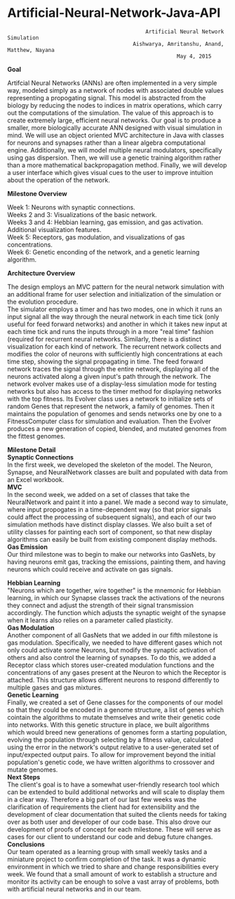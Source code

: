 # Artificial-Neural-Network-Java-API

                                                Artificial Neural Network Simulation
                                            Aishwarya, Amritanshu, Anand, Matthew, Nayana 
                                                          May 4, 2015
<b>Goal</b>
<p>Artifcial Neural Networks (ANNs) are often implemented in a very simple way, modeled simply as a network of
nodes with associated double values representing a propogating signal. This model is abstracted from the biology
by reducing the nodes to indices in matrix operations, which carry out the computations of the simulation. The
value of this approach is to create extremely large, efficient neural networks. Our goal is to produce a smaller, more
biologically accurate ANN designed with visual simulation in mind.
We will use an object oriented MVC architecture in Java with classes for neurons and synapses rather than a
linear algebra computational engine. Additionally, we will model multiple neural modulators, specifically using gas
dispersion. Then, we will use a genetic training algorithm rather than a more mathematical backpropagation method.
Finally, we will develop a user interface which gives visual cues to the user to improve intuition about the operation
of the network.</p>

<b>Milestone Overview</b>
<p>Week 1: Neurons with synaptic connections.<br>
Weeks 2 and 3: Visualizations of the basic network.<br>
Weeks 3 and 4: Hebbian learning, gas emission, and gas activation. Additional visualization features.<br>
Week 5: Receptors, gas modulation, and visualizations of gas concentrations.<br>
Week 6: Genetic enconding of the network, and a genetic learning algorithm.
</p>


<b>Architecture Overview</b>
<p>The design employs an MVC pattern for the neural network simulation with an additional frame for user selection
and initialization of the simulation or the evolution procedure.<br>
The simulator employs a timer and has two modes, one in which it runs an input signal all the way through the
neural network in each time tick (only useful for feed forward networks) and another in which it takes new input at
each time tick and runs the inputs through in a more "real time" fashion (required for recurrent neural networks.
Similarly, there is a distinct visualization for each kind of network. The recurrent network collects and modifies the
color of neurons with sufficiently high concentrations at each time step, showing the signal propagating in time. The
feed forward network traces the signal through the entire network, displaying all of the neurons activated along a
given input's path through the network. The network evolver makes use of a display-less simulation mode for testing
networks but also has access to the timer method for displaying networks with the top fitness. Its Evolver class uses
a network to initialize sets of random Genes that represent the network, a family of genomes. Then it maintains
the population of genomes and sends networks one by one to a FitnessComputer class for simulation and evaluation.
Then the Evolver produces a new generation of copied, blended, and mutated genomes from the fittest genomes.</p>

<b>Milestone Detail<Br>
Synaptic Connections</b></br>
In the first week, we developed the skeleton of the model. The Neuron, Synapse, and NeuralNetwork classes are built
and populated with data from an Excel workbook.<br>
<b>MVC</b><br>
In the second week, we added on a set of classes that take the NeuralNetwork and paint it into a panel. We made
a second way to simulate, where input propogates in a time-dependent way (so that prior signals could affect the
processing of subsequent signals), and each of our two simulation methods have distinct display classes. We also
built a set of utility classes for painting each sort of component, so that new display algorithms can easily be built
from existing component display methods.</br>
<b>Gas Emission</b></br>
Our third milestone was to begin to make our networks into GasNets, by having neurons emit gas, tracking the
emissions, painting them, and having neurons which could receive and activate on gas signals.</br>

<b>Hebbian Learning</b></br>
"Neurons which are together, wire together" is the mnemonic for Hebbian learning, in which our Synapse classes track
the activations of the neurons they connect and adjust the strength of their signal transmission accordingly. The
function which adjusts the synaptic weight of the synapse when it learns also relies on a parameter called plasticity.</br>
<b>Gas Modulation</b></br>
Another component of all GasNets that we added in our fifth milestone is gas modulation. Specifically, we needed to
have different gases which not only could activate some Neurons, but modify the synaptic activation of others and
also control the learning of synapses. To do this, we added a Receptor class which stores user-created modulation
functions and the concentrations of any gases present at the Neuron to which the Receptor is attached. This structure
allows different neurons to respond differently to multiple gases and gas mixtures.</br>
<b>Genetic Learning</b></br>
Finally, we created a set of Gene classes for the components of our model so that they could be encoded in a genome
structure, a list of genes which cointain the algorithms to mutate themselves and write their genetic code into
networks. With this genetic structure in place, we built algorithms which would breed new generations of genomes
form a starting population, evolving the population through selecting by a fitness value, calculated using the error
in the network's output relative to a user-generated set of input/expected output pairs. To allow for improvement
beyond the initial population's genetic code, we have written algorithms to crossover and mutate genomes.</br>
<b>Next Steps</b><br>
The client's goal is to have a somewhat user-friendly research tool which can be extended to build additional networks
and will scale to display them in a clear way. Therefore a big part of our last few weeks was the clarification of
requirements the client had for extensibility and the development of clear documentation that suited the clients needs
for taking over as both user and developer of our code base. This also drove our development of proofs of concept
for each milestone. These will serve as cases for our client to understand our code and debug future changes.</br>
<b>Conclusions</b></br>
Our team operated as a learning group with small weekly tasks and a miniature project to confirm completion of the
task. It was a dynamic environment in which we tried to share and change responsibilities every week. We found
that a small amount of work to establish a structure and monitor its activity can be enough to solve a vast array of
problems, both with artificial neural networks and in our team.
